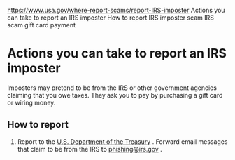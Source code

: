 

https://www.usa.gov/where-report-scams/report-IRS-imposter
Actions you can take to report an IRS imposter
How to report IRS imposter scam
IRS scam gift card payment

Actions you can take to report an IRS imposter
==============================================

Imposters may pretend to be from the IRS or other government agencies claiming that you owe taxes. They ask you to pay by purchasing a gift card or wiring money.

**How to report**
-----------------

1. Report to the
   [U.S. Department of the Treasury](https://www.tigta.gov/hotline?type=IRSScamsandFraud)
   . Forward email messages that claim to be from the IRS to
   [phishing@irs.gov](mailto:phishing@irs.gov)
   .
